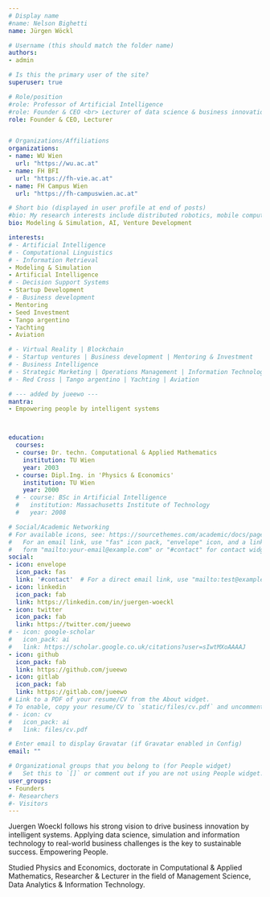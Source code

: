 ```yaml
---
# Display name
#name: Nelson Bighetti
name: Jürgen Wöckl

# Username (this should match the folder name)
authors:
- admin

# Is this the primary user of the site?
superuser: true

# Role/position
#role: Professor of Artificial Intelligence
#role: Founder & CEO <br> Lecturer of data science & business innovation & information technology
role: Founder & CEO, Lecturer


# Organizations/Affiliations
organizations:
- name: WU Wien
  url: "https://wu.ac.at"
- name: FH BFI
  url: "https://fh-vie.ac.at"
- name: FH Campus Wien
  url: "https://fh-campuswien.ac.at"

# Short bio (displayed in user profile at end of posts)
#bio: My research interests include distributed robotics, mobile computing and programmable matter.
bio: Modeling & Simulation, AI, Venture Development

interests:
# - Artificial Intelligence
# - Computational Linguistics
# - Information Retrieval
- Modeling & Simulation 
- Artificial Intelligence
# - Decision Support Systems  
- Startup Development 
# - Business development 
- Mentoring 
- Seed Investment
- Tango argentino 
- Yachting
- Aviation

# - Virtual Reality | Blockchain
# - Startup ventures | Business development | Mentoring & Investment
# - Business Intelligence
# - Strategic Marketing | Operations Management | Information Technology  
# - Red Cross | Tango argentino | Yachting | Aviation

# --- added by jueewo ---
mantra:
- Empowering people by intelligent systems



education:
  courses:
  - course: Dr. techn. Computational & Applied Mathematics
    institution: TU Wien
    year: 2003
  - course: Dipl.Ing. in 'Physics & Economics'
    institution: TU Wien
    year: 2000
  # - course: BSc in Artificial Intelligence
  #   institution: Massachusetts Institute of Technology
  #   year: 2008

# Social/Academic Networking
# For available icons, see: https://sourcethemes.com/academic/docs/page-builder/#icons
#   For an email link, use "fas" icon pack, "envelope" icon, and a link in the
#   form "mailto:your-email@example.com" or "#contact" for contact widget.
social:
- icon: envelope
  icon_pack: fas
  link: '#contact'  # For a direct email link, use "mailto:test@example.org".
- icon: linkedin
  icon_pack: fab
  link: https://linkedin.com/in/juergen-woeckl
- icon: twitter
  icon_pack: fab
  link: https://twitter.com/jueewo
# - icon: google-scholar
#   icon_pack: ai
#   link: https://scholar.google.co.uk/citations?user=sIwtMXoAAAAJ
- icon: github
  icon_pack: fab
  link: https://github.com/jueewo
- icon: gitlab
  icon_pack: fab
  link: https://gitlab.com/jueewo
# Link to a PDF of your resume/CV from the About widget.
# To enable, copy your resume/CV to `static/files/cv.pdf` and uncomment the lines below.
# - icon: cv
#   icon_pack: ai
#   link: files/cv.pdf

# Enter email to display Gravatar (if Gravatar enabled in Config)
email: ""

# Organizational groups that you belong to (for People widget)
#   Set this to `[]` or comment out if you are not using People widget.
user_groups:
- Founders
#- Researchers
#- Visitors
---
```


Juergen Woeckl follows his strong vision to drive business innovation by intelligent systems. 
Applying data science, simulation and information technology to real-world business challenges is the key to sustainable success. Empowering People.

<!-- 
Juergen Woeckl follows his strong vision to drive business innovation and dynamic decisions by intelligent systems. 
Applying data science, simulation and information technology to real-world business challenges is the key to accelerate innovation.
We make your data speak and shine. -->

Studied Physics and Economics, doctorate in Computational & Applied Mathematics, Researcher & Lecturer in the field of  Management Science, Data Analytics & Information Technology.

<!-- Interests:

  Modeling & Simulation / Data Analytics / Decision Support Systems / Artificial Intelligence / Virtual Reality / Blockchain
  Strategic Marketing / Operations Management / Information Technology / Business Intelligence
  Red Cross / Tango argentino / Yachting / Aviation -->



<!-- Nelson Bighetti is a professor of artificial intelligence at the Stanford AI Lab. His research interests include distributed robotics, mobile computing and programmable matter. He leads the Robotic Neurobiology group, which develops self-reconfiguring robots, systems of self-organizing robots, and mobile sensor networks.

Lorem ipsum dolor sit amet, consectetur adipiscing elit. Sed neque elit, tristique placerat feugiat ac, facilisis vitae arcu. Proin eget egestas augue. Praesent ut sem nec arcu pellentesque aliquet. Duis dapibus diam vel metus tempus vulputate. -->
